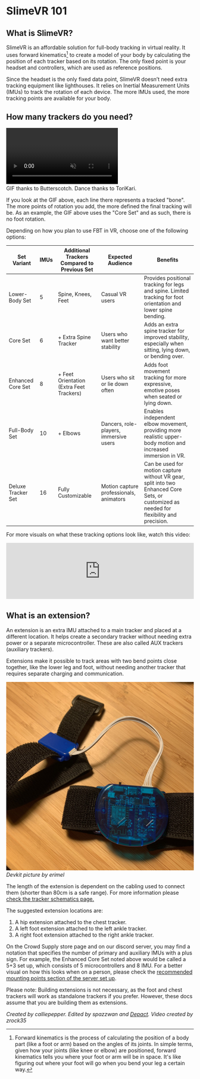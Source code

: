 # SlimeVR 101

## What is SlimeVR?

SlimeVR is an affordable solution for full-body tracking in virtual reality. It uses forward kinematics[^note] to create a model of your body by calculating the position of each tracker based on its rotation. The only fixed point is your headset and controllers, which are used as reference positions.

Since the headset is the only fixed data point, SlimeVR doesn’t need extra tracking equipment like lighthouses. It relies on Inertial Measurement Units (IMUs) to track the rotation of each device. The more IMUs used, the more tracking points are available for your body.

[^note]: Forward kinematics is the process of calculating the position of a body part (like a foot or arm) based on the angles of its joints. In simple terms, given how your joints (like knee or elbow) are positioned, forward kinematics tells you where your foot or arm will be in space. It's like figuring out where your foot will go when you bend your leg a certain way.

## How many trackers do you need?

<div class="embeddedVideo">
	<video name="Tracking Example" playsinline autoplay muted loop>
	  <source src="./assets/videos/ostriches.webm" type="video/webm">
	  <source src="./assets/videos/ostriches.mov" type="video/quicktime">
	</video><br>
	GIF thanks to Butterscotch. Dance thanks to ToriKari.
</div>

If you look at the GIF above, each line there represents a tracked "bone". The more points of rotation you add, the more defined the final tracking will be. As an example, the GIF above uses the "Core Set" and as such, there is no foot rotation.

Depending on how you plan to use FBT in VR, choose one of the following options:

| Set Variant        | IMUs | Additional Trackers Compared to Previous Set | Expected Audience                       | Benefits                                                                                                                                  |
| ------------------ | ---- | -------------------------------------------- | --------------------------------------- | ----------------------------------------------------------------------------------------------------------------------------------------- |
| Lower-Body Set     | 5    | Spine, Knees, Feet                           | Casual VR users                         | Provides positional tracking for legs and spine. Limited tracking for foot orientation and lower spine bending.                           |
| Core Set           | 6    | + Extra Spine Tracker                        | Users who want better stability         | Adds an extra spine tracker for improved stability, especially when sitting, lying down, or bending over.                                 |
| Enhanced Core Set  | 8    | + Feet Orientation (Extra Feet Trackers)     | Users who sit or lie down often         | Adds foot movement tracking for more expressive, emotive poses when seated or lying down.                                                 |
| Full-Body Set      | 10   | + Elbows                                     | Dancers, role-players, immersive users  | Enables independent elbow movement, providing more realistic upper-body motion and increased immersion in VR.                             |
| Deluxe Tracker Set | 16   | Fully Customizable                           | Motion capture professionals, animators | Can be used for motion capture without VR gear, split into two Enhanced Core Sets, or customized as needed for flexibility and precision. |

For more visuals on what these tracking options look like, watch this video:

<div class="video-container">
<iframe width="100%" height="auto" src="https://www.youtube.com/embed/KN3dxGNAq34" title="YouTube video player" frameborder="0" allow="accelerometer; autoplay muted; clipboard-write; encrypted-media; gyroscope; picture-in-picture" allowfullscreen></iframe>
</div>

## What is an extension?

An extension is an extra IMU attached to a main tracker and placed at a different location. It helps create a secondary tracker without needing extra power or a separate microcontroller. These are also called AUX trackers (auxiliary trackers).

Extensions make it possible to track areas with two bend points close together, like the lower leg and foot, without needing another tracker that requires separate charging and communication.

![Extension Image](assets/img/extension.jpg)<br>
*Devkit picture by erimel*

The length of the extension is dependent on the cabling used to connect them (shorter than 80cm is a safe range). For more information please [check the tracker schematics page.](diy/tracker-schematics.md)

The suggested extension locations are:

1. A hip extension attached to the chest tracker.
1. A left foot extension attached to the left ankle tracker.
1. A right foot extension attached to the right ankle tracker.

On the Crowd Supply store page and on our discord server, you may find a notation that specifies the number of primary and auxiliary IMUs with a plus sign. For example, the Enhanced Core Set noted above would be called a 5+3 set up, which consists of 5 microcontrollers and 8 IMU. For a better visual on how this looks when on a person, please check the [recommended mounting points section of the server set up](server/putting-on-trackers.md#recommended-mounting-points).

Please note: Building extensions is not necessary, as the foot and chest trackers will work as standalone trackers if you prefer. However, these docs assume that you are building them as extensions.

*Created by calliepepper. Edited by spazzwan and [Depact](https://github.com/Depact). Video created by zrock35*

